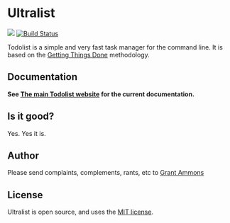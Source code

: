 # Ultralist

[![](https://goreportcard.com/badge/github.com/gammons/ultralist)](https://goreportcard.com/report/github.com/gammons/ultralist)
[![Build Status](https://travis-ci.org/gammons/todolist.svg?branch=master)](https://travis-ci.org/gammons/ultralist)

Todolist is a simple and very fast task manager for the command line.  It is based on the [Getting Things Done][gtd] methodology.

[gtd]: http://lifehacker.com/productivity-101-a-primer-to-the-getting-things-done-1551880955

## Documentation

**See [The main Todolist website][tdl] for the current documentation.**

[tdl]: http://todolist.site

## Is it good?

Yes.  Yes it is.

## Author

Please send complaints, complements, rants, etc to [Grant Ammons][ga]

## License

Ultralist is open source, and uses the [MIT license](https://github.com/gammons/ultralist/blob/master/LICENSE.md).

[ga]: https://twitter.com/gammons

